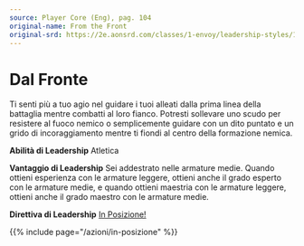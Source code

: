 ```yaml
---
source: Player Core (Eng), pag. 104
original-name: From the Front
original-srd: https://2e.aonsrd.com/classes/1-envoy/leadership-styles/1-from-the-front
---
```


# Dal Fronte

Ti senti più a tuo agio nel guidare i tuoi alleati dalla prima linea della
battaglia mentre combatti al loro fianco. Potresti sollevare uno scudo per
resistere al fuoco nemico o semplicemente guidare con un dito puntato e un grido
di incoraggiamento mentre ti fiondi al centro della formazione nemica.

**Abilità di Leadership** Atletica

**Vantaggio di Leadership** Sei addestrato nelle armature medie. Quando ottieni
esperienza con le armature leggere, ottieni anche il grado esperto con le
armature medie, e quando ottieni maestria con le armature leggere, ottieni anche
il grado maestro con le armature medie.

**Direttiva di Leadership** [In Posizione!](/azioni/in-posizione)

{{% include page="/azioni/in-posizione" %}}
